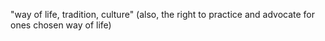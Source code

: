---
---
"way of life, tradition, culture" (also, the right to practice and advocate for ones chosen way of life)
